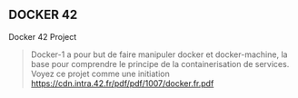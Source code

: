 ## DOCKER 42
Docker 42 Project
> Docker-1 a pour but de faire manipuler docker et docker-machine, la base pour comprendre le principe de la containerisation de services. Voyez ce projet comme une initiation
https://cdn.intra.42.fr/pdf/pdf/1007/docker.fr.pdf
